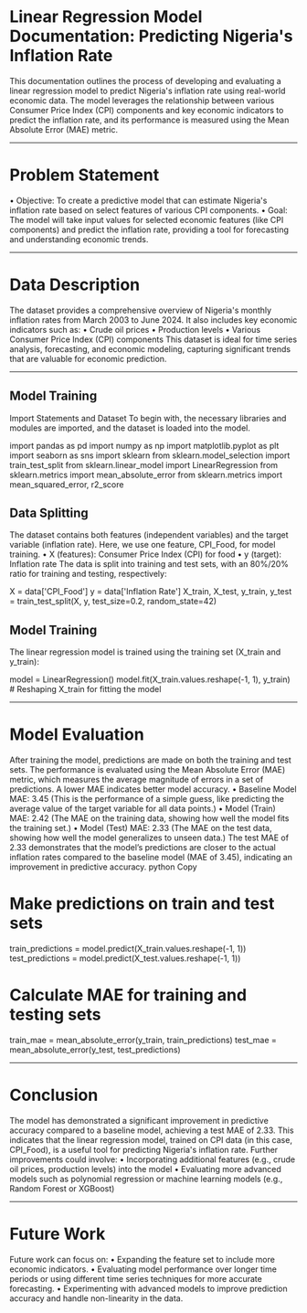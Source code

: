 # Linear Regression Model Documentation: Predicting Nigeria's Inflation Rate
This documentation outlines the process of developing and evaluating a linear regression model to predict Nigeria's inflation rate using real-world economic data. The model leverages the relationship between various Consumer Price Index (CPI) components and key economic indicators to predict the inflation rate, and its performance is measured using the Mean Absolute Error (MAE) metric.
________________________________________
# Problem Statement
•	Objective:
To create a predictive model that can estimate Nigeria's inflation rate based on select features of various CPI components.
•	Goal:
The model will take input values for selected economic features (like CPI components) and predict the inflation rate, providing a tool for forecasting and understanding economic trends.
________________________________________
# Data Description
The dataset provides a comprehensive overview of Nigeria's monthly inflation rates from March 2003 to June 2024. It also includes key economic indicators such as:
•	Crude oil prices
•	Production levels
•	Various Consumer Price Index (CPI) components
This dataset is ideal for time series analysis, forecasting, and economic modeling, capturing significant trends that are valuable for economic prediction.
________________________________________
## Model Training
Import Statements and Dataset
To begin with, the necessary libraries and modules are imported, and the dataset is loaded into the model.

import pandas as pd
import numpy as np
import matplotlib.pyplot as plt
import seaborn as sns
import sklearn
from sklearn.model_selection import train_test_split
from sklearn.linear_model import LinearRegression
from sklearn.metrics import mean_absolute_error
from sklearn.metrics import mean_squared_error, r2_score
## Data Splitting
The dataset contains both features (independent variables) and the target variable (inflation rate). Here, we use one feature, CPI_Food, for model training.
•	X (features): Consumer Price Index (CPI) for food
•	y (target): Inflation rate
The data is split into training and test sets, with an 80%/20% ratio for training and testing, respectively:

X = data['CPI_Food']
y = data['Inflation Rate']
X_train, X_test, y_train, y_test = train_test_split(X, y, test_size=0.2, random_state=42)
## Model Training
The linear regression model is trained using the training set (X_train and y_train):

model = LinearRegression()
model.fit(X_train.values.reshape(-1, 1), y_train)  # Reshaping X_train for fitting the model
________________________________________


# Model Evaluation
After training the model, predictions are made on both the training and test sets. The performance is evaluated using the Mean Absolute Error (MAE) metric, which measures the average magnitude of errors in a set of predictions. A lower MAE indicates better model accuracy.
•	Baseline Model MAE: 3.45 (This is the performance of a simple guess, like predicting the average value of the target variable for all data points.)
•	Model (Train) MAE: 2.42 (The MAE on the training data, showing how well the model fits the training set.)
•	Model (Test) MAE: 2.33 (The MAE on the test data, showing how well the model generalizes to unseen data.)
The test MAE of 2.33 demonstrates that the model’s predictions are closer to the actual inflation rates compared to the baseline model (MAE of 3.45), indicating an improvement in predictive accuracy.
python
Copy
# Make predictions on train and test sets
train_predictions = model.predict(X_train.values.reshape(-1, 1))
test_predictions = model.predict(X_test.values.reshape(-1, 1))

# Calculate MAE for training and testing sets
train_mae = mean_absolute_error(y_train, train_predictions)
test_mae = mean_absolute_error(y_test, test_predictions)
________________________________________

# Conclusion
The model has demonstrated a significant improvement in predictive accuracy compared to a baseline model, achieving a test MAE of 2.33. This indicates that the linear regression model, trained on CPI data (in this case, CPI_Food), is a useful tool for predicting Nigeria's inflation rate.
Further improvements could involve:
•	Incorporating additional features (e.g., crude oil prices, production levels) into the model
•	Evaluating more advanced models such as polynomial regression or machine learning models (e.g., Random Forest or XGBoost)
________________________________________
# Future Work
Future work can focus on:
•	Expanding the feature set to include more economic indicators.
•	Evaluating model performance over longer time periods or using different time series techniques for more accurate forecasting.
•	Experimenting with advanced models to improve prediction accuracy and handle non-linearity in the data.

